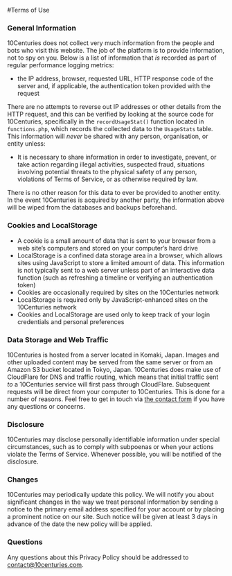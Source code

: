 #Terms of Use

### General Information

10Centuries does not collect very much information from the people and bots who visit this website. The job of the platform is to provide information, not to spy on you. Below is a list of information that *is* recorded as part of regular performance logging metrics:

* the IP address, browser, requested URL, HTTP response code of the server and, if applicable, the authentication token provided with the request

There are no attempts to reverse out IP addresses or other details from the HTTP request, and this can be verified by looking at the source code for 10Centuries, specifically in the `recordUsageStat()` function located in `functions.php`, which records the collected data to the `UsageStats` table. This information will *never* be shared with any person, organisation, or entity unless:

* It is necessary to share information in order to investigate, prevent, or take action regarding illegal activities, suspected fraud, situations involving potential threats to the physical safety of any person, violations of Terms of Service, or as otherwise required by law.

There is no other reason for this data to ever be provided to another entity. In the event 10Centuries is acquired by another party, the information above will be wiped from the databases and backups beforehand.

### Cookies and LocalStorage

* A cookie is a small amount of data that is sent to your browser from a web site’s computers and stored on your computer’s hard drive
* LocalStorage is a confined data storage area in a browser, which allows sites using JavaScript to store a limited amount of data. This information is not typically sent to a web server unless part of an interactive data function (such as refreshing a timeline or verifying an authentication token)
* Cookies are occasionally required by sites on the 10Centuries network
* LocalStorage is required only by JavaScript-enhanced sites on the 10Centuries network
* Cookies and LocalStorage are used only to keep track of your login credentials and personal preferences

### Data Storage and Web Traffic

10Centuries is hosted from a server located in Komaki, Japan. Images and other uploaded content may be served from the same server or from an Amazon S3 bucket located in Tokyo, Japan. 10Centuries does make use of CloudFlare for DNS and traffic routing, which means that initial traffic sent *to* a 10Centuries service will first pass through CloudFlare. Subsequent requests will be direct from your computer to 10Centuries. This is done for a number of reasons. Feel free to get in touch via [the contact form]([HOMEURL]/contact) if you have any questions or concerns.

### Disclosure

10Centuries may disclose personally identifiable information under special circumstances, such as to comply with subpoenas or when your actions violate the Terms of Service. Whenever possible, you will be notified of the disclosure.

### Changes

10Centuries may periodically update this policy. We will notify you about significant changes in the way we treat personal information by sending a notice to the primary email address specified for your account or by placing a prominent notice on our site. Such notice will be given at least 3 days in advance of the date the new policy will be applied.

### Questions

Any questions about this Privacy Policy should be addressed to contact@10centuries.com.